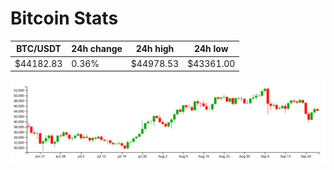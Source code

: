 # Bitcoin Stats

BTC/USDT|24h change|24h high|24h low|
|---|---|---|---|
|$44182.83|0.36%|$44978.53|$43361.00|

<img src="./chart.svg">
